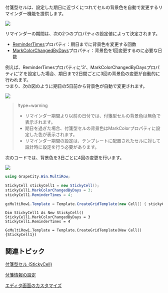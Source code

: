 
付箋型セルは、設定した期日に近づくにつれてセルの背景色を自動で変更するリマインダー機能を提供します。

![](/DOCUMENT_SITE_LINK_PREFIX_HERE/document-site-files/images/f148c511-6e98-4b55-9904-150a375d5825/images/userguide/celltype_stickycell_reminder_01.png)

リマインダーの期間は、次の2つのプロパティの設定値によって決定されます。

*   [ReminderTimes](gcdocsite__documentlink?toc-item-id=64b0d4da-2c06-4761-86d6-fe8a78816094)プロパティ：期日までに背景色を変更する回数
*   [MarkColorChangedByDays](gcdocsite__documentlink?toc-item-id=c9ee383d-8a6c-49bd-aa1f-34481b9f0bda)プロパティ：背景色を1回変更するのに必要な日数

例えば、ReminderTimesプロパティに'3'、MarkColorChangedByDaysプロパティに'2'を設定した場合、期日まで2日間ごとに3回の背景色の変更が自動的に行われます。<br />つまり、次の図のように期日の5日前から背景色が自動で変更されます。<br />

![](/DOCUMENT_SITE_LINK_PREFIX_HERE/document-site-files/images/f148c511-6e98-4b55-9904-150a375d5825/images/userguide/celltype_stickycell_reminder_02.png)


> !type=warning
>
> *   リマインダー期間より以前の日付では、付箋型セルの背景色は無色で表示されます。
> *   期日を過ぎた場合、付箋型セルの背景色はMarkColorプロパティに設定した色が表示されます。
> *   リマインダー期間の設定は、テンプレートに配置されたセルに対して設計時に設定を行う必要があります。

次のコードでは、背景色を3日ごとに4回の変更を行います。

![](/DOCUMENT_SITE_LINK_PREFIX_HERE/document-site-files/images/f148c511-6e98-4b55-9904-150a375d5825/images/userguide/celltype_stickycell_reminder_03.png)

```csharp
using GrapeCity.Win.MultiRow;

StickyCell stickyCell1 = new StickyCell();
stickyCell1.MarkColorChangedByDays = 3;
stickyCell1.ReminderTimes = 4;

gcMultiRow1.Template = Template.CreateGridTemplate(new Cell[] { stickyCell1 });
```

```vbnet
Dim StickyCell1 As New StickyCell()
StickyCell1.MarkColorChangedByDays = 3
StickyCell1.ReminderTimes = 4

GcMultiRow1.Template = Template.CreateGridTemplate(New Cell() {StickyCell1})
```

## 関連トピック

[付箋型セル (StickyCell)](gcdocsite__documentlink?toc-item-id=19e0b2ca-c71a-448c-abbe-bced23c79d50)

[付箋情報の設定](gcdocsite__documentlink?toc-item-id=c536caab-c5de-425b-8b25-111c60996e62)

[エディタ画面のカスタマイズ](gcdocsite__documentlink?toc-item-id=f1f101f6-501e-4164-a135-13f84461f91a)